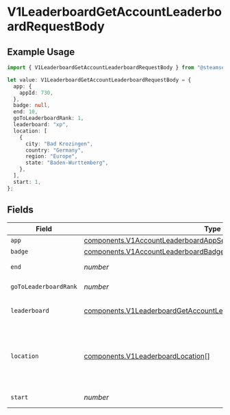 # V1LeaderboardGetAccountLeaderboardRequestBody

## Example Usage

```typescript
import { V1LeaderboardGetAccountLeaderboardRequestBody } from "@steamsets/client-ts/models/components";

let value: V1LeaderboardGetAccountLeaderboardRequestBody = {
  app: {
    appId: 730,
  },
  badge: null,
  end: 10,
  goToLeaderboardRank: 1,
  leaderboard: "xp",
  location: [
    {
      city: "Bad Krozingen",
      country: "Germany",
      region: "Europe",
      state: "Baden-Wurttemberg",
    },
  ],
  start: 1,
};
```

## Fields

| Field                                                                                                                                                      | Type                                                                                                                                                       | Required                                                                                                                                                   | Description                                                                                                                                                | Example                                                                                                                                                    |
| ---------------------------------------------------------------------------------------------------------------------------------------------------------- | ---------------------------------------------------------------------------------------------------------------------------------------------------------- | ---------------------------------------------------------------------------------------------------------------------------------------------------------- | ---------------------------------------------------------------------------------------------------------------------------------------------------------- | ---------------------------------------------------------------------------------------------------------------------------------------------------------- |
| `app`                                                                                                                                                      | [components.V1AccountLeaderboardAppSearch](../../models/components/v1accountleaderboardappsearch.md)                                                       | :heavy_minus_sign:                                                                                                                                         | N/A                                                                                                                                                        |                                                                                                                                                            |
| `badge`                                                                                                                                                    | [components.V1AccountLeaderboardBadgeSearch](../../models/components/v1accountleaderboardbadgesearch.md)                                                   | :heavy_minus_sign:                                                                                                                                         | N/A                                                                                                                                                        |                                                                                                                                                            |
| `end`                                                                                                                                                      | *number*                                                                                                                                                   | :heavy_minus_sign:                                                                                                                                         | The end index                                                                                                                                              | 10                                                                                                                                                         |
| `goToLeaderboardRank`                                                                                                                                      | *number*                                                                                                                                                   | :heavy_minus_sign:                                                                                                                                         | The rank to go to                                                                                                                                          | 1                                                                                                                                                          |
| `leaderboard`                                                                                                                                              | [components.V1LeaderboardGetAccountLeaderboardRequestBodyLeaderboard](../../models/components/v1leaderboardgetaccountleaderboardrequestbodyleaderboard.md) | :heavy_check_mark:                                                                                                                                         | The leaderboard to get                                                                                                                                     | xp                                                                                                                                                         |
| `location`                                                                                                                                                 | [components.V1LeaderboardLocation](../../models/components/v1leaderboardlocation.md)[]                                                                     | :heavy_minus_sign:                                                                                                                                         | The location(s)to get the leaderboard for, otherwise global                                                                                                |                                                                                                                                                            |
| `start`                                                                                                                                                    | *number*                                                                                                                                                   | :heavy_minus_sign:                                                                                                                                         | The start index                                                                                                                                            | 1                                                                                                                                                          |